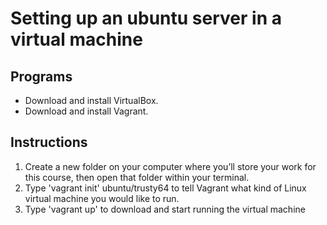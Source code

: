 # Setting up an ubuntu server in a virtual machine

## Programs
* Download and install VirtualBox. 
* Download and install Vagrant.

## Instructions
1. Create a new folder on your computer where you’ll store your work for this course, then open that folder within your terminal.
2. Type 'vagrant init' ubuntu/trusty64 to tell Vagrant what kind of Linux virtual machine you would like to run.
3. Type 'vagrant up' to download and start running the virtual machine
